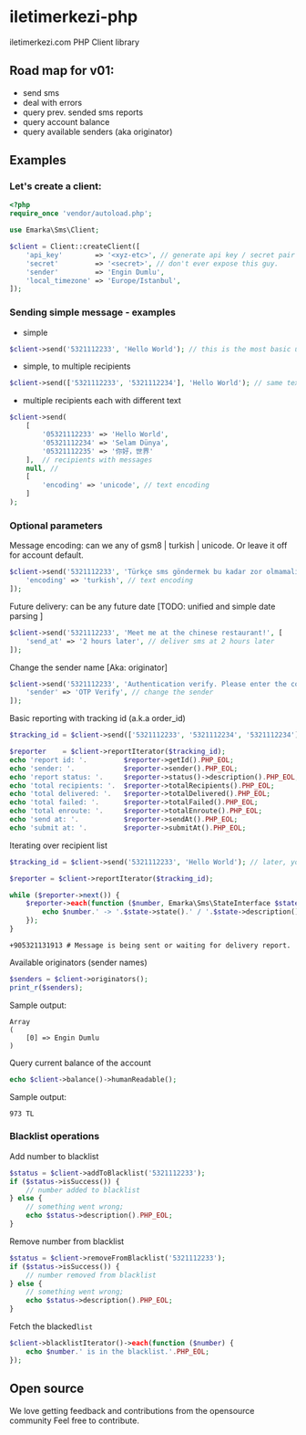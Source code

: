 # iletimerkezi-php
iletimerkezi.com PHP Client library


## Road map for v01:

* send sms
* deal with errors
* query prev. sended sms reports
* query account balance
* query available senders (aka originator)

## Examples

### Let's create a client:
```php
<?php
require_once 'vendor/autoload.php';

use Emarka\Sms\Client;

$client = Client::createClient([
    'api_key'        => '<xyz-etc>', // generate api key / secret pair from account -> settings
    'secret'         => '<secret>', // don't ever expose this guy.
    'sender'         => 'Engin Dumlu',
    'local_timezone' => 'Europe/Istanbul',
]);
```

### Sending simple message - examples
- simple
```php
$client->send('5321112233', 'Hello World'); // this is the most basic usage of sending sms
```

- simple, to multiple recipients
```php
$client->send(['5321112233', '5321112234'], 'Hello World'); // same text to multiple recipients
```

- multiple recipients each with different text
```php
$client->send(
    [
        '05321112233' => 'Hello World',
        '05321112234' => 'Selam Dünya',
        '05321112235' => '你好，世界'
    ],  // recipients with messages
    null, //
    [
        'encoding' => 'unicode', // text encoding
    ]
);
```

### Optional parameters

Message encoding: can we any of gsm8 | turkish | unicode. Or leave it off for account default.
```php
$client->send('5321112233', 'Türkçe sms göndermek bu kadar zor olmamalı.', [
    'encoding' => 'turkish', // text encoding
]); 
```

Future delivery: can be any future date [TODO: unified and simple date parsing ]
```php
$client->send('5321112233', 'Meet me at the chinese restaurant!', [
    'send_at' => '2 hours later', // deliver sms at 2 hours later
]); 
```

Change the sender name [Aka: originator]
```php
$client->send('5321112233', 'Authentication verify. Please enter the code: '.mt_rand(9999, 99999), [
    'sender' => 'OTP Verify', // change the sender
]); 
```


Basic reporting with tracking id (a.k.a order_id)
```php
$tracking_id = $client->send(['5321112233', '5321112234', '5321112234'], 'Hello reporting..');

$reporter    = $client->reportIterator($tracking_id);
echo 'report id: '.         $reporter->getId().PHP_EOL;
echo 'sender: '.            $reporter->sender().PHP_EOL;
echo 'report status: '.     $reporter->status()->description().PHP_EOL;
echo 'total recipients: '.  $reporter->totalRecipients().PHP_EOL;
echo 'total delivered: '.   $reporter->totalDelivered().PHP_EOL;
echo 'total failed: '.      $reporter->totalFailed().PHP_EOL;
echo 'total enroute: '.     $reporter->totalEnroute().PHP_EOL;
echo 'send at: '.           $reporter->sendAt().PHP_EOL;
echo 'submit at: '.         $reporter->submitAt().PHP_EOL;
```

Iterating over recipient list
```php
$tracking_id = $client->send('5321112233', 'Hello World'); // later, you can query delivery status of the messages

$reporter = $client->reportIterator($tracking_id);

while ($reporter->next()) {
    $reporter->each(function ($number, Emarka\Sms\StateInterface $state) {
        echo $number.' -> '.$state->state().' / '.$state->description().PHP_EOL;
    });
}
```
```
+905321131913 # Message is being sent or waiting for delivery report.
```


Available originators (sender names)
```php
$senders = $client->originators();
print_r($senders);
```
Sample output:
```
Array
(
    [0] => Engin Dumlu
)
```

Query current balance of the account
```php
echo $client->balance()->humanReadable();
```
Sample output:
```
973 TL
```

### Blacklist operations

Add number to blacklist
```php
$status = $client->addToBlacklist('5321112233');
if ($status->isSuccess()) {
    // number added to blacklist
} else {
    // something went wrong;
    echo $status->description().PHP_EOL;
}

```

Remove number from blacklist
```php
$status = $client->removeFromBlacklist('5321112233');
if ($status->isSuccess()) {
    // number removed from blacklist
} else {
    // something went wrong;
    echo $status->description().PHP_EOL;
}
```

Fetch the blacked`list`
```php
$client->blacklistIterator()->each(function ($number) {
    echo $number.' is in the blacklist.'.PHP_EOL;
});
```



## Open source
We love getting feedback and contributions from the opensource community
Feel free to contribute.
